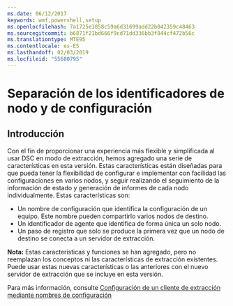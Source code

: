 ```yaml
---
ms.date: 06/12/2017
keywords: wmf,powershell,setup
ms.openlocfilehash: 7a1725e3858c59a6d31699add22b042359c48463
ms.sourcegitcommit: b6871f21bd666f9cd71dd336bb3f844cf472b56c
ms.translationtype: MTE95
ms.contentlocale: es-ES
ms.lasthandoff: 02/03/2019
ms.locfileid: "55680795"
---
```

# <a name="separation-of-node-and-configuration-ids"></a>Separación de los identificadores de nodo y de configuración

## <a name="overview"></a>Introducción

Con el fin de proporcionar una experiencia más flexible y simplificada al usar DSC en modo de extracción, hemos agregado una serie de características en esta versión. Estas características están diseñadas para que pueda tener la flexibilidad de configurar e implementar con facilidad las configuraciones en varios nodos, y seguir realizando el seguimiento de la información de estado y generación de informes de cada nodo individualmente.
Estas características son:

* Un nombre de configuración que identifica la configuración de un equipo. Este nombre pueden compartirlo varios nodos de destino.
* Un identificador de agente que identifica de forma única un solo nodo.
* Un paso de registro que solo se produce la primera vez que un nodo de destino se conecta a un servidor de extracción.

**Nota:** Estas características y funciones se han agregado, pero no reemplazan los conceptos ni las características de extracción existentes. Puede usar estas nuevas características o las anteriores con el nuevo servidor de extracción que se incluye en esta versión.

Para más información, consulte [Configuración de un cliente de extracción mediante nombres de configuración](https://msdn.microsoft.com/powershell/dsc/pullclientconfignames)
